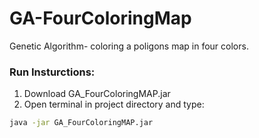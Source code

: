 # GA-FourColoringMap
Genetic Algorithm- coloring a poligons map in four colors.

### Run Insturctions:
1. Download GA_FourColoringMAP.jar
2. Open terminal in project directory and type:

```bash
java -jar GA_FourColoringMAP.jar
```
